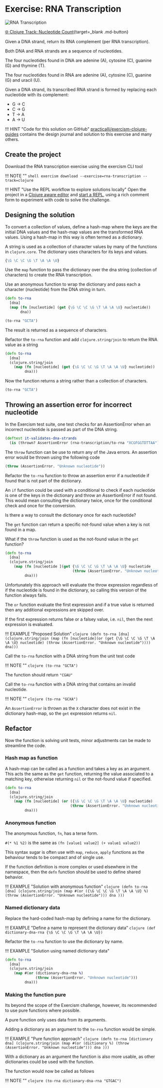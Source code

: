 # Exercise: RNA Transcription

![RNA Transcription](https://github.com/practicalli/graphic-design/blob/live/code-challenges/exercism/rna-transcription.png?raw=true)

[:globe_with_meridians: Clojure Track: Nucleotide Count](https://exercism.org/tracks/clojure/exercises/rna-transcription){target=_blank .md-button}

Given a DNA strand, return its RNA complement (per RNA transcription).

Both DNA and RNA strands are a sequence of nucleotides.

The four nucleotides found in DNA are adenine (A), cytosine (C), guanine (G) and thymine (T).

The four nucleotides found in RNA are adenine (A), cytosine (C), guanine (G) and uracil (U).

Given a DNA strand, its transcribed RNA strand is formed by replacing each nucleotide with its complement:

* G -> C
* C -> G
* T -> A
* A -> U

!!! HINT "Code for this solution on GitHub"
    [practicalli/exercism-clojure-guides](https://github.com/practicalli/exercism-clojure-guides/) contains the design journal and solution to this exercise and many others.

## Create the project

Download the RNA transcription exercise using the exercism CLI tool

!!! NOTE ""
    ```shell
    exercism download --exercise=rna-transcription --track=clojure
    ```

!!! HINT "Use the REPL workflow to explore solutions locally"
    Open the project in a [Clojure aware editor](/clojure/clojure-editors) and [start a REPL](/clojure/coding-challenges/exercism/#repl-workflow), using a rich comment form to experiment with code to solve the challenge.


## Designing the solution

To convert a collection of values, define a hash-map where the keys are the initial DNA values and the hash-map values are the transformed RNA values.  Using a hash-map in this way is often termed as a dictionary.

A string is used as a collection of character values by many of the functions in `clojure.core`.  The dictionary uses characters for its keys and values.

```clojure
{\G \C \C \G \T \A \A \U}
```

Use the `map` function to pass the dictionary over the dna string (collection of characters) to create the RNA transcription.

Use an anonymous function to wrap the dictionary and pass each a character (nucleotide) from the DNA string in turn.

```clojure
(defn to-rna
  [dna]
  (map (fn [nucleotide] (get {\G \C \C \G \T \A \A \U} nucleotide))
       dna))
```

```clojure
(to-rna "GCTA")
```
<!-- ;; => (\C \G \A \U) -->

The result is returned as a sequence of characters.

Refactor the `to-rna` function and add `clojure.string/join` to return the RNA value as a string

```clojure
(defn to-rna
  [dna]
  (clojure.string/join
    (map (fn [nucleotide] (get {\G \C \C \G \T \A \A \U} nucleotide))
         dna)))
```

Now the function returns a string rather than a collection of characters.

```clojure
(to-rna "GCTA")
```
<!-- ;; => "CGAU" -->

## Throwing an assertion error for incorrect nucleotide

In the Exercism test suite, one test checks for an AssertionError when an incorrect nucleotide is passed as part of the DNA string.

```clojure
(deftest it-validates-dna-strands
  (is (thrown? AssertionError (rna-transcription/to-rna "XCGFGGTDTTAA"))))
```

The `throw` function can be use to return any of the Java errors. An assertion error would be thrown using the following code

```clojure
(throw (AssertionError. "Unknown nucleotide"))
```

Refactor the `to-rna` function to throw an assertion error if a nucleotide if found that is not part of the dictionary.

An `if` function could be used with a conditional to check if each nucleotide is one of the keys in the dictionary and throw an AssertionError if not found.  This would mean consulting the dictionary twice, once for the conditional check and once for the conversion.

Is there a way to consult the dictionary once for each nucleotide?

The `get` function can return a specific not-found value when a key is not found in a map.

What if the `throw` function is used as the not-found value in the `get` function?

```clojure
(defn to-rna
  [dna]
  (clojure.string/join
    (map (fn [nucleotide ](get {\G \C \C \G \T \A \A \U} nucleotide
                               (throw (AssertionError. "Unknown nucleotide")) ))
         dna)))
```

Unfortunately this approach will evaluate the throw expression regardless of if the nucleotide is found in the dictionary, so calling this version of the function always fails.

The `or` function evaluate the first expression and if a true value is returned then any additional expressions are skipped over.

If the first expression returns false or a falsey value, i.e. `nil`, then the next expression is evaluated.

!!! EXAMPLE "Proposed Solution"
    ```clojure
    (defn to-rna
      [dna]
      (clojure.string/join
        (map (fn [nucleotide](or (get {\G \C \C \G \T \A \A \U} nucleotide)
                                 (throw (AssertionError. "Unknown nucleotide"))))
             dna)))
    ```

Call the `to-rna` function with a DNA string from the unit test code

!!! NOTE ""
    ```clojure
    (to-rna "GCTA")
    ```

The function should return `"CGAU"`

Call the `to-rna` function with a DNA string that contains an invalid nucleotide.

!!! NOTE ""
    ```clojure
    (to-rna "GCXA")
    ```

An `AssertionError` is thrown as the `X` character does not exist in the dictionary hash-map, so the `get` expression returns `nil`.


## Refactor

Now the function is solving unit tests, minor adjustments can be made to streamline the code.

### Hash map as function
A hash-map can be called as a function and takes a key as an argument.  This acts the same as the `get` function, returning the value  associated to a matching key, otherwise returning `nil` or the not-found value if specified.

```clojure
(defn to-rna
  [dna]
  (clojure.string/join
    (map (fn [nucleotide] (or ({\G \C \C \G \T \A \A \U} nucleotide)
                              (throw (AssertionError. "Unknown nucleotide"))))
         dna)))
```

### Anonymous function

The anonymous function, `fn`, has a terse form.

`#(* %1 %2)` is the same as `(fn [value1 value2] (+ value1 value2))`

This syntax sugar is often use with `map`, `reduce`, `apply` functions as the behaviour tends to be compact and of single use.

If the function definition is more complex or used elsewhere in the namespace, then the `defn` function should be used to define shared behavior.

!!! EXAMPLE "Solution with anonymous function"
    ```clojure
    (defn to-rna
      [dna]
      (clojure.string/join
        (map #(or ({\G \C \C \G \T \A \A \U} %)
                  (throw (AssertionError. "Unknown nucleotide")))
             dna )))
    ```

### Named dictionary data

Replace the hard-coded hash-map by defining a name for the dictionary.

!!! EXAMPLE "Define a name to represent the dictionary data"
    ```clojure
    (def dictionary-dna-rna {\G \C \C \G \T \A \A \U})
    ```

Refactor the `to-rna` function to use the dictionary by name.

!!! EXAMPLE "Solution using named dictionary data"
```clojure
(defn to-rna
  [dna]
  (clojure.string/join
    (map #(or (dictionary-dna-rna %)
              (throw (AssertionError. "Unknown nucleotide")))
         dna)))
```

### Making the function pure

Its beyond the scope of the Exercism challenge, however, its recommended to use pure functions where possible.

A pure function only uses data from its arguments.

Adding a dictionary as an argument to the `to-rna` function would be simple.

!!! EXAMPLE "Pure function approach"
    ```clojure
    (defn to-rna
      [dictionary dna]
      (clojure.string/join
        (map #(or (dictionary %)
                  (throw (AssertionError. "Unknown nucleotide")))
             dna )))
    ```

With a dictionary as an argument the function is also more usable, as other dictionaries could be used with the function.

The function would now be called as follows

!!! NOTE ""
    ```clojure
    (to-rna dictionary-dna-rna "GTGAC")
    ```
